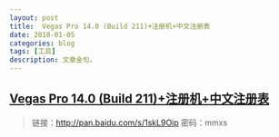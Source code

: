 ```yaml
---
layout: post
title:  Vegas Pro 14.0 (Build 211)+注册机+中文注册表
date: 2018-01-05
categories: blog
tags: [工具]
description: 文章金句。
---
```


## [Vegas Pro 14.0 (Build 211)+注册机+中文注册表](http://www.dvedit.cn/thread-213031-1-1.html)

> 链接：http://pan.baidu.com/s/1skL9Oip 密码：mmxs
